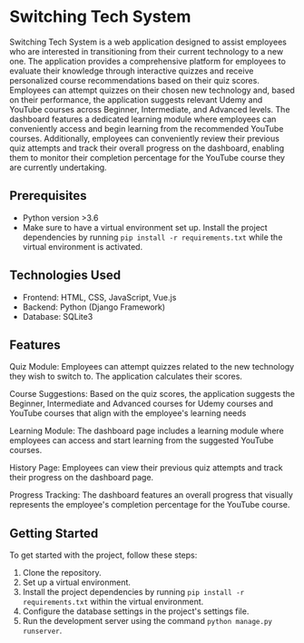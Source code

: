 # Switching Tech System

Switching Tech System is a web application designed to assist employees who are interested in transitioning from their current technology to a new one. The application provides a comprehensive platform for employees to evaluate their knowledge through interactive quizzes and receive personalized course recommendations based on their quiz scores. Employees can attempt quizzes on their chosen new technology and, based on their performance, the application suggests relevant Udemy and YouTube courses across Beginner, Intermediate, and Advanced levels. The dashboard features a dedicated learning module where employees can conveniently access and begin learning from the recommended YouTube courses. Additionally, employees can conveniently review their previous quiz attempts and track their overall progress on the dashboard, enabling them to monitor their completion percentage for the YouTube course they are currently undertaking.



## Prerequisites

- Python version >3.6
- Make sure to have a virtual environment set up. Install the project dependencies by running `pip install -r requirements.txt` while the virtual environment is activated.

## Technologies Used

- Frontend: HTML, CSS, JavaScript, Vue.js
- Backend: Python (Django Framework)
- Database: SQLite3


## Features

Quiz Module: Employees can attempt quizzes related to the new technology they wish to switch to. The application calculates their scores.

Course Suggestions: Based on the quiz scores, the application suggests the Beginner, Intermediate and Advanced courses for Udemy courses and YouTube courses that align with the employee's learning needs

Learning Module: The dashboard page includes a learning module where employees can access and start learning from the suggested YouTube courses.

History Page: Employees can view their previous quiz attempts and track their progress on the dashboard page.

Progress Tracking: The dashboard features an overall progress that visually represents the employee's completion percentage for the YouTube course.


## Getting Started

To get started with the project, follow these steps:

1. Clone the repository.
2. Set up a virtual environment.
3. Install the project dependencies by running `pip install -r requirements.txt` within the virtual environment.
4. Configure the database settings in the project's settings file.
5. Run the development server using the command `python manage.py runserver`.

